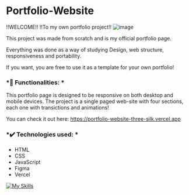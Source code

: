 # Portfolio-Website

!!WELCOME!!
!!To my own portfolio project!!
![image](https://github.com/Lucas-V-Roveri/Portfolio-Website/assets/125143146/d973d23a-1246-41c0-be42-efb4830c8d70)


This project was made from scratch and is my official portfolio page.

Everything was done as a way of studying Design, web structure, responsiveness and portability.

If you want, you are free to use it as a template for your own portfolio!

### *🔨 Functionalities: *

This portfolio page is designed to be responsive on both desktop and mobile devices.
The project is a single paged web-site with four sections, each one with transictions and animations!

You can check it out here: https://portfolio-website-three-silk.vercel.app

### *✔️ Technologies used: *

- HTML
- CSS
- JavaScript
- Figma
- Vercel

[![My Skills](https://skillicons.dev/icons?i=html,css,js)](https://skillicons.dev)

